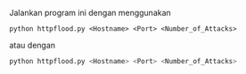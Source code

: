 Jalankan program ini dengan menggunakan 
```
python httpflood.py <Hostname> <Port> <Number_of_Attacks>
``` 
atau dengan
```bash
python httpflood.py <Hostname> <Port> <Number_of_Attacks>
``` 
